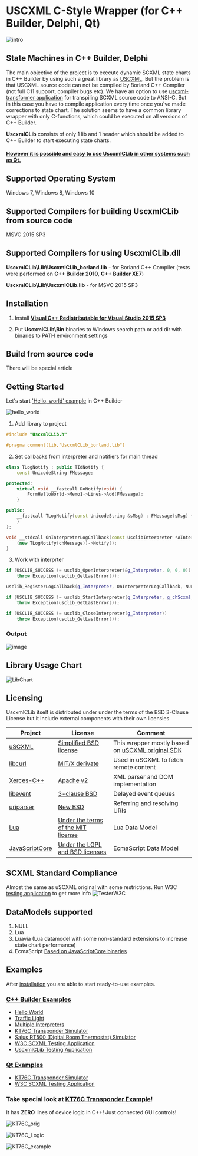 # USCXML C-Style Wrapper (for C++ Builder, Delphi, Qt)
![intro](Examples/Images/TrafficLight.gif)

## State Machines in C++ Builder, Delphi
The main objective of the project is to execute dynamic SCXML state charts in C++ Builder by using such a great library as
[USCXML](https://github.com/tklab-tud/uscxml). But the problem is that USCXML source code can not be compiled by Borland C++ Compiler (not full C11 support, compiler bugs etc). We have an option to use [uscxml-transformer application](https://github.com/tklab-tud/uscxml/blob/master/src/apps/uscxml-transform.cpp) for transpiling SCXML source code to ANSI-C. But in this case you have to compile application every time once you've made corrections to state chart. The solution seems to have a common library wrapper with only C-functions, which could be executed on all versions of C++ Builder.

**UscxmlCLib** consists of only 1 lib and 1 header which should be added to C++ Builder to start executing state charts.

#### [However it is possible and easy to use **UscxmlCLib** in other systems such as Qt.](Examples/Qt/README.md) 

## Supported Operating System
Windows 7, Windows 8, Windows 10

## Supported Compilers for building UscxmlCLib from source code
MSVC 2015 SP3

## Supported Compilers for using UscxmlCLib.dll
**UscxmlCLib\Lib\UscxmlCLib_borland.lib** - for Borland C++ Compiler (tests were performed on **C++ Builder 2010**, **C++ Builder XE7**)

**UscxmlCLib\Lib\UscxmlCLib.lib** - for MSVC 2015 SP3

## Installation
1. Install **[Visual C++ Redistributable for Visual Studio 2015 SP3](https://www.microsoft.com/en-us/download/details.aspx?id=48145)**

2. Put **UscxmlCLib\Bin** binaries to Windows search path or add dir with binaries to PATH environment settings

## Build from source code
There will be special article

## Getting Started
Let's start ['Hello, world' example](https://alexzhornyak.github.io/SCXML-tutorial/#hello-world) in C++ Builder

![hello_world](https://raw.githubusercontent.com/alexzhornyak/SCXML-tutorial/master/Images/1%20-%20Hello%20world.gif)

1. Add library to project
```cpp
#include "UscxmlCLib.h"

#pragma comment(lib,"UscxmlCLib_borland.lib")
```

2. Set callbacks from interpreter and notifiers for main thread
```cpp
class TLogNotify : public TIdNotify {
	const UnicodeString FMessage;

protected:
	virtual void __fastcall DoNotify(void) {
		FormHelloWorld->Memo1->Lines->Add(FMessage);
	}

public:
	__fastcall TLogNotify(const UnicodeString &sMsg) : FMessage(sMsg) {
	}
};

void __stdcall OnInterpreterLogCallback(const UsclibInterpreter *AInterpreter, const int nSeverity, const char *chMessage, void *AUser) {
	(new TLogNotify(chMessage))->Notify();
}
```

3. Work with interprter
```cpp
if (USCLIB_SUCCESS != usclib_OpenInterpreter(&g_Interpreter, 0, 0, 0))
	throw Exception(usclib_GetLastError());

usclib_RegisterLogCallback(g_Interpreter, OnInterpreterLogCallback, NULL);

if (USCLIB_SUCCESS != usclib_StartInterpreter(g_Interpreter, g_chScxml, USCLIB_SCXML_AS_TEXT))
	throw Exception(usclib_GetLastError());

if (USCLIB_SUCCESS != usclib_CloseInterpreter(g_Interpreter))
	throw Exception(usclib_GetLastError());
```
### Output
![image](https://user-images.githubusercontent.com/18611095/73010483-2ee4b100-3e1b-11ea-86cc-ad7be2ba65e1.png)

## Library Usage Chart
![LibChart](Examples/Images/UscxmlCLibLogic.gif)

## Licensing
UscxmlCLib itself is distributed under under the terms of the BSD 3-Clause License but it include external components with their own licensies

| Project | License | Comment |
|---------|---------|---------|
| [uSCXML](https://github.com/tklab-tud/uscxml) | [Simplified BSD license](https://github.com/tklab-tud/uscxml/blob/master/License.md) | This wrapper mostly based on [uSCXML original SDK](https://github.com/tklab-tud/uscxml) |
| [libcurl](https://curl.haxx.se/libcurl/) | [MIT/X derivate](https://curl.haxx.se/docs/copyright.html) | Used in uSCXML to fetch remote content |
| [Xerces-C++](https://xerces.apache.org/xerces-c/) | [Apache v2](http://www.apache.org/licenses/LICENSE-2.0.html) | XML parser and DOM implementation |
| [libevent](http://libevent.org) | [3-clause BSD](http://libevent.org/LICENSE.txt) | Delayed event queues |
| [uriparser](http://uriparser.sourceforge.net) | [New BSD](https://sourceforge.net/p/uriparser/git/ci/master/tree/COPYING) | Referring and resolving URIs |
| [Lua](https://www.lua.org/) | [Under the terms of the MIT license](https://www.lua.org/license.html) | Lua Data Model |
| [JavaScriptCore](https://webkit.org/) | [Under the LGPL and BSD licenses](https://webkit.org/licensing-webkit/) | EcmaScript Data Model |

## SCXML Standard Compliance
Almost the same as uSCXML original with some restrictions. Run W3C [testing application](https://github.com/alexzhornyak/UscxmlCLib/tree/master/Examples/BCB/TesterW3C) to get more info
![TesterW3C](Examples/Images/TesterW3CVCL.png)

## DataModels supported
1. NULL
2. Lua
3. Luavia (Lua datamodel with some non-standard extensions to increase state chart performance)
4. EcmaScript [Based on JavaScriptCore binaries](https://github.com/Lichtso/JSC-Standalone)

## Examples
After [installation](#installation) you are able to start ready-to-use examples.

### [C++ Builder Examples](https://github.com/alexzhornyak/UscxmlCLib/tree/master/Examples/BCB)
* [Hello World](https://github.com/alexzhornyak/UscxmlCLib/tree/master/Examples/BCB/HelloWorld)
* [Traffic Light](https://github.com/alexzhornyak/UscxmlCLib/tree/master/Examples/BCB/TrafficLight)
* [Multiple Interpreters](https://github.com/alexzhornyak/UscxmlCLib/tree/master/Examples/BCB/MultipleInterpreters)
* [KT76C Transponder Simulator](https://github.com/alexzhornyak/UscxmlCLib/tree/master/Examples/BCB/KT76CSim)
* [Salus RT500 (Digital Room Thermostat) Simulator](https://github.com/alexzhornyak/UscxmlCLib/tree/master/Examples/BCB/SalusRT500Sim)
* [W3C SCXML Testing Application](https://github.com/alexzhornyak/UscxmlCLib/tree/master/Examples/BCB/TesterW3C)
* [UscxmlCLib Testing Application](https://github.com/alexzhornyak/UscxmlCLib/tree/master/Examples/BCB/GlobalTestLibrary)

### [Qt Examples](https://github.com/alexzhornyak/UscxmlCLib/tree/master/Examples/Qt)
* [KT76C Transponder Simulator](https://github.com/alexzhornyak/UscxmlCLib/tree/master/Examples/Qt/KT76CSim)
* [W3C SCXML Testing Application](https://github.com/alexzhornyak/UscxmlCLib/tree/master/Examples/Qt/TesterW3C)

### Take special look at [KT76C Transponder Example](https://github.com/alexzhornyak/UscxmlCLib/tree/master/Examples/BCB/KT76CSim)\!
It has **ZERO** lines of device logic in C++! Just connected GUI controls!

![KT76C_orig](Examples/Images/KT76C_Orig.gif)

![KT76C_Logic](Examples/Images/KT76C.png)

![KT76C_example](Examples/Images/KT76C_App_Qt.gif)
